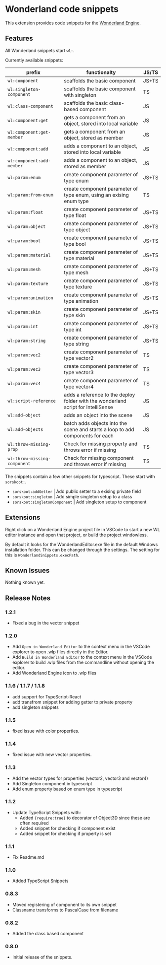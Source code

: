 # Wonderland code snippets

This extension provides code snippets for the [Wonderland Engine](https://wonderlandengine.com/).

## Features

All Wonderland snippets start `wl:`.

Currently available snippets:

| prefix | functionalty | JS/TS |
| --- | --- | --- |
| `wl:component` | scaffolds the basic component | JS+TS |
| `wl:singleton-component` | scaffolds the basic component with singleton | TS |
| `wl:class-component` | scaffolds the basic class-based component | JS |
| `wl:component:get` | gets a component from an object, stored into local variable | JS |
| `wl:component:get-member` | gets a component from an object, stored as member | JS |
| `wl:component:add` | adds a component to an object, stored into local variable | JS |
| `wl:component:add-member` | adds a component to an object, stored as member | JS |
| `wl:param:enum` | create component parameter of type enum | JS+TS |
| `wl:param:from-enum` | create component parameter of type enum, using an exising enum type | TS |
| `wl:param:float` | create component parameter of type float | JS+TS |
| `wl:param:object` | create component parameter of type object | JS+TS |
| `wl:param:bool` | create component parameter of type bool | JS+TS |
| `wl:param:material` | create component parameter of type material | JS+TS |
| `wl:param:mesh` | create component parameter of type mesh | JS+TS |
| `wl:param:texture` | create component parameter of type texture | JS+TS |
| `wl:param:animation` | create component parameter of type animation | JS+TS |
| `wl:param:skin` | create component parameter of type skin | JS+TS |
| `wl:param:int` | create component parameter of type int | JS+TS |
| `wl:param:string` | create component parameter of type string | JS+TS |
| `wl:param:vec2` | create component parameter of type vector2 | TS |
| `wl:param:vec3` | create component parameter of type vector3 | TS |
| `wl:param:vec4` | create component parameter of type vector4 | TS |
| `wl:script-reference` | adds a reference to the deploy folder with the wonderland script for IntelliSense | JS |
| `wl:add-object` | adds an object into the scene | JS |
| `wl:add-objects` | batch adds objects into the scene and starts a loop to add components for each | JS |
| `wl:throw-missing-prop` | Check for missing property and throws error if missing | TS |
| `wl:throw-missing-component` | Check for missing component and throws error if missing | TS |

The snippets contain a few other snippets for typescript. These start with `sorskoot:`.

- `sorskoot:addGetter` | Add public setter to a exising private field
- `sorskoot:singleton` | Add simple singleton setup to a class
- `sorskoot:singletonComponent` | Add singleton setup to component

## Extensions

Right click on a Wonderland Engine project file in VSCode to start a new WL editor instance and open that project, or build the project windowless.

By default it looks for the WonderlandEditor.exe file in the default Windows installation folder. This can be changed through the settings. The setting for this is `WonderlandSnippets.execPath`.

## Known Issues

Nothing known yet.

## Release Notes

### 1.2.1

- Fixed a bug in the vector snippet

### 1.2.0

- Add `Open in Wonderland Editor` to the context menu in the VSCode explorer to open .wlp files directly in the Editor.
- Add `Build in Wonderland Editor` to the context menu in the VSCode explorer to build .wlp files from the commandline without opening the editor.
- Add Wonderland Engine icon to .wlp files

### 1.1.6 / 1.1.7 / 1.1.8

- add support for TypeScript-React
- add transfrom snippet for adding getter to private property
- add singleton snippets

### 1.1.5

- fixed issue with color properties.

### 1.1.4

- fixed issue with new vector properties.

### 1.1.3

- Add the vector types for properties (vector2, vector3 and vector4)
- Add Singleton component in typescript
- Add enum property based on enum type in typescript

### 1.1.2

- Update TypeScript Snippets with:
  - Added `{require:true}` to decorator of Object3D since these are often required
  - Added snippet for checking if component exist
  - Added snippet for checking if property is set

### 1.1.1

- Fix Readme.md

### 1.1.0

- Added TypeScript Snippets

### 0.8.3

- Moved registering of component to its own snippet
- Classname transforms to PascalCase from filename

### 0.8.2

- Added the class based component

### 0.8.0

- Initial release of the snippets.
